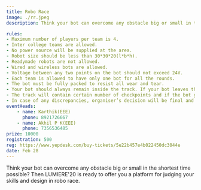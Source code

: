 ```yaml
---
title: Robo Race
image: ./rr.jpeg
description: Think your bot can overcome any obstacle big or small in the shortest time possible? Then LUMIERE'20 is ready to offer you a platform for judging your skills and design in robo race.

rules: 
- Maximum number of players per team is 4.
- Inter college teams are allowed.
- No power source will be supplied at the area.
- Robot size should be less than 30*30*20(l*b*h).
- Readymade robots are not allowed.
- Wired and wireless bots are allowed.
- Voltage between any two points on the bot should not exceed 24V.
- Each team is allowed to have only one bot for all the rounds.
- The bot must be fully packed to resist all wear and tear.
- Your bot should always remain inside the track. If your bot leaves the track, at any point of time, it gets penalised.
- The track will contain certain number of checkpoints and if the bot goes out of the track then it has to start with the previous checkpoint.
- In case of any discrepancies, organiser’s decision will be final and binding.
eventHeads:
    - name: Karthik(EEE)
      phone: 8921726667
    - name: Akhil P K(EEE)
      phone: 7356536485
prize: 10000
registration: 500
reg: https://www.yepdesk.com/buy-tickets/5e22b457e4b022450dc3044e
date: Feb 28
---
```

Think your bot can overcome any obstacle big or small in the shortest time possible? Then LUMIERE'20 is ready to offer you a platform for judging your skills and design in robo race.
